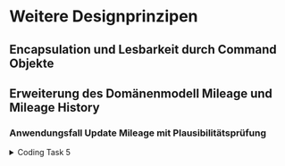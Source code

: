 # Weitere Designprinzipen

## Encapsulation und Lesbarkeit durch Command Objekte

## Erweiterung des Domänenmodell Mileage und Mileage History

### Anwendungsfall Update Mileage mit Plausibilitätsprüfung

<details>
<summary>Coding Task 5</summary>

<details>
<summary>Implementiere die Abfrage von Fahrzeudaten anhand der Vin</summary>
<li>Führe den eingehenden Use Case <i>VehicleQuery</i> mit der Schnittstelle wie unten beschrieben ein.</li>
<li>Erweitere den ausgehenden Use Case <i>VehicleRepository<i/> um die Schnittstelle wie unten beschrieben.</li>
<li>Implementiere den eingehenden Use Case im <i>VehicleService</i></li>
</details>

<details>
 <summary>Schnittstelle VehicleQuery</summary>

```java
Vehicle findByVin(Vin vin);
```
</details>

<details>
 <summary>Schnittstelle VehicleRepository</summary>

```java
VehicleMotionData findVehicleMotionDataByVin(Vin vin);
```
</details>
</details>
